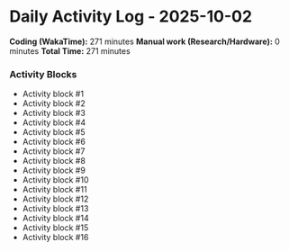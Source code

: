 # Daily Activity Log - 2025-10-02

**Coding (WakaTime):** 271 minutes
**Manual work (Research/Hardware):** 0 minutes
**Total Time:** 271 minutes

### Activity Blocks
- Activity block #1
- Activity block #2
- Activity block #3
- Activity block #4
- Activity block #5
- Activity block #6
- Activity block #7
- Activity block #8
- Activity block #9
- Activity block #10
- Activity block #11
- Activity block #12
- Activity block #13
- Activity block #14
- Activity block #15
- Activity block #16
